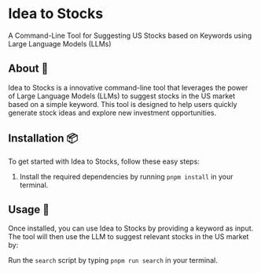 # Idea to Stocks

A Command-Line Tool for Suggesting US Stocks based on Keywords using Large Language Models (LLMs)

## About 🎯

Idea to Stocks is a innovative command-line tool that leverages the power of Large Language Models (LLMs) to suggest stocks in the US market based on a simple keyword. This tool is designed to help users quickly generate stock ideas and explore new investment opportunities.

## Installation 📦

To get started with Idea to Stocks, follow these easy steps:

1. Install the required dependencies by running `pnpm install` in your terminal.

## Usage 🔧

Once installed, you can use Idea to Stocks by providing a keyword as input. The tool will then use the LLM to suggest relevant stocks in the US market by:

Run the `search` script by typing `pnpm run search` in your terminal.